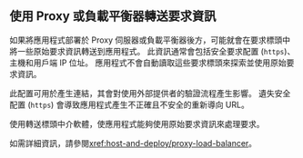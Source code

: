 ## <a name="forward-request-information-with-a-proxy-or-load-balancer"></a>使用 Proxy 或負載平衡器轉送要求資訊

如果將應用程式部署於 Proxy 伺服器或負載平衡器後方，可能就會在要求標頭中將一些原始要求資訊轉送到應用程式。 此資訊通常會包括安全要求配置 (`https`)、主機和用戶端 IP 位址。 應用程式不會自動讀取這些要求標頭來探索並使用原始要求資訊。

此配置可用於產生連結，其會對使用外部提供者的驗證流程產生影響。 遺失安全配置 (`https`) 會導致應用程式產生不正確且不安全的重新導向 URL。

使用轉送標頭中介軟體，使應用程式能夠使用原始要求資訊來處理要求。

如需詳細資訊，請參閱<xref:host-and-deploy/proxy-load-balancer>。
